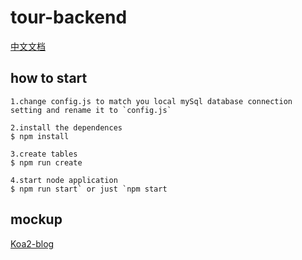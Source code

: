 # tour-backend

[中文文档](https://github.com/AlanWenhao/tour-backend/blob/master/README-zh.md)
## how to start
```
1.change config.js to match you local mySql database connection setting and rename it to `config.js` 

2.install the dependences
$ npm install

3.create tables
$ npm run create

4.start node application
$ npm run start` or just `npm start
```

## mockup
[Koa2-blog](https://github.com/wclimb/Koa2-blog)  
